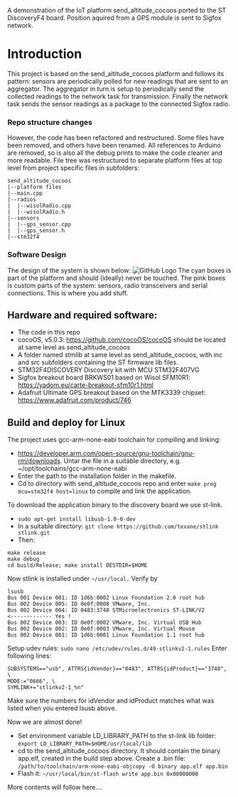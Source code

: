 A demonstration of the IoT platform send_altitude_cocoos ported to the ST DiscoveryF4 board. Position aquired from a GPS module is sent to Sigfox network.

# Introduction
This project is based on the send_altitude_cocoos platform and follows its pattern: sensors are periodically polled for new readings that are sent to an aggregator. The aggregator in turn is setup to periodically send the collected readings to the network task for transmission. Finally the network task sends the sensor readings as a package to the connected Sigfox radio.

### Repo structure changes
However, the code has been refactored and restructured. Some files have been removed, and others have been renamed. All references to Arduino are removed, so is also all the debug prints to make the code cleaner and more readable. File tree was restructured to separate platform files at top level from project specific files in subfolders:
```
send_altitude_cocoos
|--platform files
|--main.cpp
|--radios
|  |--wisolRadio.cpp
|  |--wisolRadio.h
|--sensors
|  |--gps_sensor.cpp
|  |--gps_sensor.h
|--stm32f4
```

### Software Design
The design of the system is shown below:
![GitHub Logo](https://github.com/lupyuen/send_altitude_cocoos/blob/discoveryF4/send_altitude_cocoos.png)
The cyan boxes is part of the platform and should (ideally) never be touched.
The pink boxes is custom parts of the system: sensors, radio transceivers and serial connections. This is where you add stuff.
  
## Hardware and required software:

 - The code in this repo
 - cocoOS, v5.0.3: https://github.com/cocoOS/cocoOS should be located at same level as send_altitude_cocoos
 - A folder named stmlib at same level as send_altitude_cocoos, with inc and src subfolders containing the ST firmware lib files.
 - STM32F4DISCOVERY Discovery kit with MCU STM32F407VG
 - Sigfox breakout board BRKWS01 based on Wisol SFM10R1: https://yadom.eu/carte-breakout-sfm10r1.html
 - Adafruit Ultimate GPS breakout based on the MTK3339 chipset: https://www.adafruit.com/product/746
 
## Build and deploy for Linux
The project uses gcc-arm-none-eabi toolchain for compiling and linking:
 - https://developer.arm.com/open-source/gnu-toolchain/gnu-rm/downloads. Untar the file in a suitable directory, e.g. ~/opt/toolchains/gcc-arm-none-eabi
 - Enter the path to the installation folder in the makefile.
 - Cd to directory with send_altitude_cocoos repo and enter `make prog mcu=stm32f4 host=linux` to compile and link the application.
 
 To download the application binary to the discovery board we use st-link. 
  - `sudo apt-get install libusb-1.0-0-dev`
  - In a suitable directory: `git clone https://github.com/texane/stlink stlink.git`
   - Then:
  ```cd stlink.git
make release
make debug
cd build/Release; make install DESTDIR=$HOME
```
Now stlink is installed under `~/usr/local.`
Verify by
```
lsusb
Bus 001 Device 001: ID 1d6b:0002 Linux Foundation 2.0 root hub
Bus 002 Device 005: ID 0e0f:0008 VMware, Inc. 
Bus 002 Device 004: ID 0483:3748 STMicroelectronics ST-LINK/V2           <------------- Yes ! 
Bus 002 Device 003: ID 0e0f:0002 VMware, Inc. Virtual USB Hub
Bus 002 Device 002: ID 0e0f:0003 VMware, Inc. Virtual Mouse
Bus 002 Device 001: ID 1d6b:0001 Linux Foundation 1.1 root hub
```

Setup udev rules: `sudo nano /etc/udev/rules.d/49-stlinkv2-1.rules`
Enter following lines:
```
SUBSYSTEMS=="usb", ATTRS{idVendor}=="0483", ATTRS{idProduct}=="3748", \
MODE:="0666", \
SYMLINK+="stlinkv2-1_%n"
```
Make sure the numbers for idVendor and idProduct matches what was listed when you entered lsusb above.

Now we are almost done!

 - Set environment variable LD_LIBRARY_PATH to the st-link lib folder: `export LD_LIBRARY_PATH=$HOME/usr/local/lib`
 - cd to the send_altitude_cocoos directory. It should contain the binary app.elf, created in the build step above. Create a .bin file: `/path/to/toolchain/arm-none-eabi-objcopy -O binary app.elf app.bin`
 - Flash it: `~/usr/local/bin/st-flash write app.bin 0x08000000` 

 More contents will follow here....

